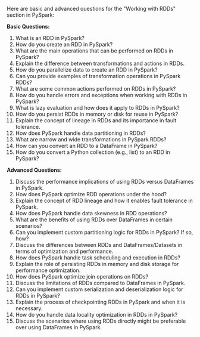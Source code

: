 Here are basic and advanced questions for the "Working with RDDs" section in PySpark:

**Basic Questions:**

1. What is an RDD in PySpark?
2. How do you create an RDD in PySpark?
3. What are the main operations that can be performed on RDDs in PySpark?
4. Explain the difference between transformations and actions in RDDs.
5. How do you parallelize data to create an RDD in PySpark?
6. Can you provide examples of transformation operations in PySpark RDDs?
7. What are some common actions performed on RDDs in PySpark?
8. How do you handle errors and exceptions when working with RDDs in PySpark?
9. What is lazy evaluation and how does it apply to RDDs in PySpark?
10. How do you persist RDDs in memory or disk for reuse in PySpark?
11. Explain the concept of lineage in RDDs and its importance in fault tolerance.
12. How does PySpark handle data partitioning in RDDs?
13. What are narrow and wide transformations in PySpark RDDs?
14. How can you convert an RDD to a DataFrame in PySpark?
15. How do you convert a Python collection (e.g., list) to an RDD in PySpark?

**Advanced Questions:**

1. Discuss the performance implications of using RDDs versus DataFrames in PySpark.
2. How does PySpark optimize RDD operations under the hood?
3. Explain the concept of RDD lineage and how it enables fault tolerance in PySpark.
4. How does PySpark handle data skewness in RDD operations?
5. What are the benefits of using RDDs over DataFrames in certain scenarios?
6. Can you implement custom partitioning logic for RDDs in PySpark? If so, how?
7. Discuss the differences between RDDs and DataFrames/Datasets in terms of optimization and performance.
8. How does PySpark handle task scheduling and execution in RDDs?
9. Explain the role of persisting RDDs in memory and disk storage for performance optimization.
10. How does PySpark optimize join operations on RDDs?
11. Discuss the limitations of RDDs compared to DataFrames in PySpark.
12. Can you implement custom serialization and deserialization logic for RDDs in PySpark?
13. Explain the process of checkpointing RDDs in PySpark and when it is necessary.
14. How do you handle data locality optimization in RDDs in PySpark?
15. Discuss the scenarios where using RDDs directly might be preferable over using DataFrames in PySpark.

